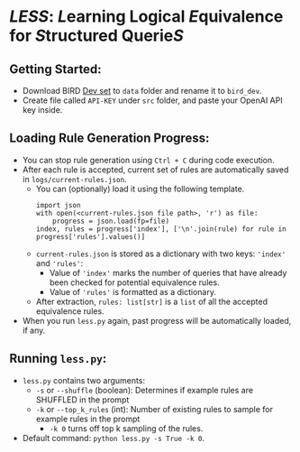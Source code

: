 # *LESS*: *L*earning Logical *E*quivalence for *S*tructured Querie*S*

## Getting Started:
- Download BIRD [Dev set](https://bird-bench.oss-cn-beijing.aliyuncs.com/dev.zip) to `data` folder and rename it to `bird_dev`.
- Create file called `API-KEY` under `src` folder, and paste your OpenAI API key inside.

## Loading Rule Generation Progress:
- You can stop rule generation using `Ctrl + C` during code execution.
- After each rule is accepted, current set of rules are automatically saved in `logs/current-rules.json`.
  - You can (optionally) load it using the following template. 
    ```
    import json
    with open(<current-rules.json file path>, 'r') as file:
        progress = json.load(fp=file)
    index, rules = progress['index'], ['\n'.join(rule) for rule in progress['rules'].values()]
    ```
  - `current-rules.json` is stored as a dictionary with two keys: `'index'` and `'rules'`:
    - Value of `'index'` marks the number of queries that have already been checked for potential equivalence rules.
    - Value of `'rules'` is formatted as a dictionary.
  - After extraction, `rules: list[str]` is a `list` of all the accepted equivalence rules.
- When you run `less.py` again, past progress will be automatically loaded, if any.

## Running `less.py`:
- `less.py` contains two arguments:
  - `-s` or `--shuffle` (boolean): Determines if example rules are SHUFFLED in the prompt
  - `-k` or `--top_k_rules` (int): Number of existing rules to sample for example rules in the prompt
    - `-k 0` turns off top k sampling of the rules.
- Default command: `python less.py -s True -k 0`.